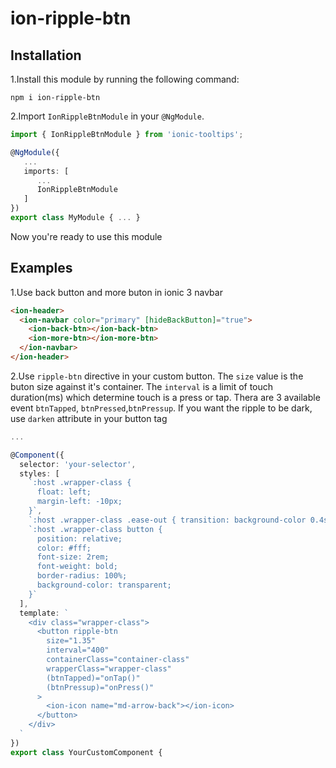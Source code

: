 # ion-ripple-btn

## Installation

1.Install this module by running the following command:
```shell
npm i ion-ripple-btn
```

2.Import `IonRippleBtnModule` in your `@NgModule`.
```ts
import { IonRippleBtnModule } from 'ionic-tooltips';

@NgModule({
   ...
   imports: [
      ...
      IonRippleBtnModule
   ]
})
export class MyModule { ... }
```
Now you're ready to use this module

## Examples

1.Use back button and more buton in ionic 3 navbar

```html
<ion-header>
  <ion-navbar color="primary" [hideBackButton]="true">
    <ion-back-btn></ion-back-btn>
    <ion-more-btn></ion-more-btn>
  </ion-navbar>
</ion-header>
```
2.Use `ripple-btn` directive in your custom button. The `size` value is the buton size against it's container.
  The `interval` is a limit of touch duration(ms) which determine touch is a press or tap.
  Thera are 3 available event `btnTapped`, `btnPressed`,`btnPressup`.
  If you want the ripple to be dark, use `darken` attribute in your button tag

```ts
...

@Component({
  selector: 'your-selector',
  styles: [
    `:host .wrapper-class {
      float: left;
      margin-left: -10px;
    }`,
    `:host .wrapper-class .ease-out { transition: background-color 0.4s ease-out; }`,
    `:host .wrapper-class button {
      position: relative;
      color: #fff;
      font-size: 2rem;
      font-weight: bold;
      border-radius: 100%;
      background-color: transparent;
    }`
  ],
  template: `
    <div class="wrapper-class">
      <button ripple-btn
        size="1.35"
        interval="400"
        containerClass="container-class"
        wrapperClass="wrapper-class"
        (btnTapped)="onTap()"
        (btnPressup)="onPress()"
      >
        <ion-icon name="md-arrow-back"></ion-icon>
      </button>
    </div>
  `
})
export class YourCustomComponent {


```




